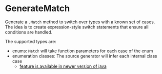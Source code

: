 # GenerateMatch

Generate a `.Match` method to switch over types with a known set of cases.
The idea is to create expression-style switch statements that ensure all conditions are handled.

The supported types are:

- enums: `Match` will take function parameters for each case of the enum
- enumeration classes: The source generator will infer each internal class case
    - [feature is available in newer version of java](https://www.infoq.com/articles/java-sealed-classes/#:~:text=algebraic%20data%20types.\)-,Exhaustiveness,-Sealed%20classes%20like)